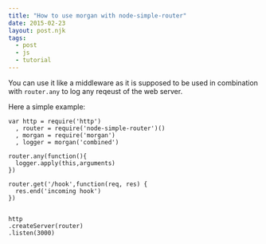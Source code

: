 ```yaml
---
title: "How to use morgan with node-simple-router"
date: 2015-02-23
layout: post.njk
tags:
  - post
  - js
  - tutorial
---
```


You can use it like a middleware as it is supposed to be used in combination with `router.any` to log any reqeust of the web server.

Here a simple example:

```
var http = require('http')
  , router = require('node-simple-router')()
  , morgan = require('morgan')
  , logger = morgan('combined')

router.any(function(){
  logger.apply(this,arguments)
})

router.get('/hook',function(req, res) {
  res.end('incoming hook')
})


http
.createServer(router)
.listen(3000)
```
